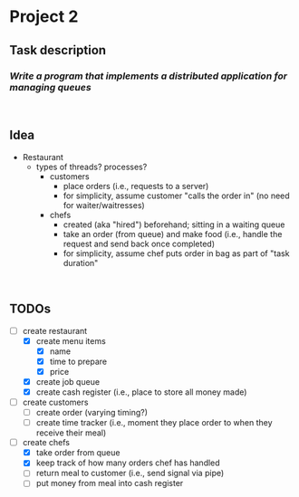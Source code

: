 # Project 2

## **Task description**

### *Write a program that implements a distributed application for managing queues*

<br/>

## **Idea**
- Restaurant
    - types of threads? processes?
        - customers 
            - place orders (i.e., requests to a server)
            - for simplicity, assume customer "calls the order in" (no need for waiter/waitresses)
        - chefs
            - created (aka "hired") beforehand; sitting in a waiting queue 
            - take an order (from queue) and make food (i.e., handle the request and send back once completed)
            - for simplicity, assume chef puts order in bag as part of "task duration"

<br/>

## **TODOs**
- [ ] create restaurant
    - [x] create menu items
        - [x] name
        - [x] time to prepare
        - [x] price
    - [x] create job queue
    - [x] create cash register (i.e., place to store all money made)
- [ ] create customers
    - [ ] create order (varying timing?)
    - [ ] create time tracker (i.e., moment they place order to when they receive their meal)
- [ ] create chefs
    - [x] take order from queue
    - [x] keep track of how many orders chef has handled
    - [ ] return meal to customer (i.e., send signal via pipe)
    - [ ] put money from meal into cash register